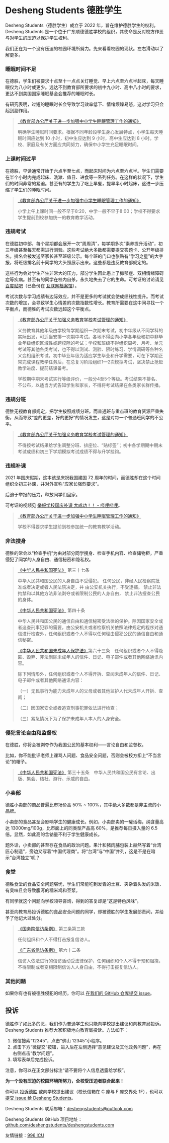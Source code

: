 # Desheng Students 德胜学生

Desheng Students（德胜学生）成立于 2022 年，旨在维护德胜学生的权利。Desheng Students 是一个位于广东顺德德胜学校的组织，其使命是反对校方作恶与对学生的压迫以保护学生权利。

我们正在为一个没有压迫的校园环境所努力。先来看看校园的现状。左右滑动以了解更多。

### 睡眠时间不足

在德胜，学生们被要求十点至十一点点关灯睡觉、早上六点至六点半起床，每天睡眠仅为八小时或更少。远达不到教育部所要求的初中九小时、高中八小时的要求，更达不到美国国家睡眠基金会推荐的睡眠时长。

有研究表明，过短的睡眠时长会导致学习效率低下、情绪烦躁易怒，这对学习只会起到副作用。

> [《教育部办公厅关于进一步加强中小学生睡眠管理工作的通知》](http://www.moe.gov.cn/srcsite/A06/s3321/202104/t20210401_523901.html) 
>
> 明确学生睡眠时间要求。根据不同年龄段学生身心发展特点，小学生每天睡眠时间应达到 10 小时，初中生应达到 9 小时，高中生应达到 8 小时。学校、家庭及有关方面应共同努力，确保中小学生充足睡眠时间。

### 上课时间过早

在德胜，早读通常开始于六点半至七点，而起床时间为六点至六点半。学生们需要在半个小时内完成起床、洗漱、值日、进食等一系列任务。在这样的状况下，学生们的时间非常的紧迫。甚至有的学生为了吃上早餐，提早半小时起床，这进一步压缩了学生们的睡眠时间。

> [《教育部办公厅关于进一步加强中小学生睡眠管理工作的通知》](http://www.moe.gov.cn/srcsite/A06/s3321/202104/t20210401_523901.html) 
>
> 小学上午上课时间一般不早于8:20，中学一般不早于8:00；学校不得要求学生提前到校参加统一的教育教学活动。

### 违规考试

在德胜初中部，每个星期都会展开一次“周周清”，每学期多次“素养提升活动”，初三年级甚至每天都需进行测验。这些考试绝大多数都需要提交答题卡、公开年级排名，排名会被发送至家长甚至班级公示。每个班的门口也张贴有“学习之星”的大字报，将班级排名前十同学的大头照展示出来。这些都是违反教育部规定的。

这些行为会对学生产生非常大的压力，部分学生因此患上了抑郁症、双相情绪障碍症等疾病。甚至有的同学在校内自杀，永久地失去了它的生命。可考证的讨论请见 [百度贴吧](https://tieba.baidu.com/p/6667666749)（已备份在 [互联网档案馆](https://web.archive.org/web/20220315053732/https://tieba.baidu.com/p/6667666749)）。

考试次数与学习成绩有边际效应，并不是更多的考试就会使成绩线性提升。而考试次数的增加，会导致学生心情差的次数指数性增长。教育所需要在这中间寻找一个平衡点，而德胜的考试次数远超这个平衡点。

> [《教育部办公厅关于加强义务教育学校考试管理的通知》](http://www.moe.gov.cn/srcsite/A06/s3321/202108/t20210830_555640.html)
>
> 义务教育其他年级由学校每学期组织一次期末考试，初中年级从不同学科的实际出发，可适当安排一次期中考试。各地不得面向小学各年级和初中非毕业年级组织区域性或跨校际的考试；学校和班级不得组织周考、月考、单元考试等其他各类考试，也不得以测试、测验、限时练习、学情调研等各种名义变相组织考试。初中毕业年级为适应学生毕业和升学需要，可在下学期正常完成课程教学任务后，在总复习阶段组织1—2次模拟考试，坚决禁止抢赶教学进度、提前结课备考。
>
> 学校期中期末考试实行等级评价，一般分4至5个等级。考试结果不排名、不公布，以适当方式告知学生和家长，不得将考试结果在各类家长群传播。

### 违规分班

德胜无视教育部规定，把学生按照成绩分班。而普通班与重点班的教育资源严重失衡，从而导致“差的更差，好的更好”的情况发生，这是对每一个普通班同学的不公平。

> [《教育部办公厅关于加强义务教育学校考试管理的通知》](http://www.moe.gov.cn/srcsite/A06/s3321/202108/t20210830_555640.html)
>
> 不得按考试结果给学生调整分班、排座位、“贴标签”；初中各学期期中期末考试成绩和初三下学期模拟考试成绩不得与升学挂钩。

### 违规补课

2021 年国庆假期，这本该是庆祝我国建国 72 周年的时间，而德胜却在这个时间组织全初三补课，并对外宣称“应家长强烈要求”。

后迫于举报的压力，释放同学们回家。

可考证的视频见 [举报学校国庆补课 大成功！！ - 哔哩哔哩](https://www.bilibili.com/video/BV1Z34y1U75n)。

> [《教育部办公厅关于进一步加强中小学生睡眠管理工作的通知》](http://www.moe.gov.cn/srcsite/A06/s3321/202104/t20210401_523901.html) 
>
> 学校不得要求学生提前到校参加统一的教育教学活动。

### 非法搜身

德胜的常会以“检查手机”为由对部分同学搜身、检查手机内容、检查储物柜，严重侵犯了同学的人身自由、通信秘密和隐私权。

> [《中华人民共和国宪法》](http://www.gov.cn/guoqing/2018-03/22/content_5276318.htm) 第三十七条
>
> 中华人民共和国公民的人身自由不受侵犯。 任何公民，非经人民检察院批准或者决定或者人民法院决定，并 由公安机关执行，不受逮捕。 禁止非法拘禁和以其他方法非法剥夺或者限制公民的人身自由， 禁止非法搜查公民的身体。
>
> [《中华人民共和国宪法》](http://www.gov.cn/guoqing/2018-03/22/content_5276318.htm) 第四十条
>
> 中华人民共和国公民的通信自由和通信秘密受法律的保护。除因国家安全或者追查刑事犯罪的需要，由公安机关或者检察机关依照法律规定的程序对通信进行检查外，任何组织或者个人不得以任何理由侵犯公民的通信自由和通信秘密。
>
> [《中华人民共和国未成年人保护法》](http://www.gov.cn/xinwen/2020-10/18/content_5552113.htm)第六十三条　任何组织或者个人不得隐匿、毁弃、非法删除未成年人的信件、日记、电子邮件或者其他网络通讯内容。
>
> 除下列情形外，任何组织或者个人不得开拆、查阅未成年人的信件、日记、电子邮件或者其他网络通讯内容：
>
> （一）无民事行为能力未成年人的父母或者其他监护人代未成年人开拆、查阅；
>
> （二）因国家安全或者追查刑事犯罪依法进行检查；
>
> （三）紧急情况下为了保护未成年人本人的人身安全。

### 侵犯言论自由和监督权

在德胜，你将会被剥夺作为我国公民的基本权利——言论自由和监督权。

比如，你不能批评老师上课骂人问题、食品安全问题，否则会被校方扣上“不当言论”的帽子。

> [《中华人民共和国宪法》](http://www.gov.cn/guoqing/2018-03/22/content_5276318.htm) 第三十五条　中华人民共和国公民有言论、出版、集会、结社、游行、示威的自由。

### 小卖部

德胜小卖部的商品普遍比市场价高 50% ~ 100%，其中绝大多数都是非主流的小品牌。

小卖部的食品甚至会影响学生的健康成长。例如，小卖部卖的一罐话梅，纳含量高达 13000mg/100g，比市面上的同类型产品高 60%，是推荐每日摄入量的 6.5 倍。显然，如此高的含钠量不利于学生健康成长。

题外话，小卖部的甚至存在食品的政治问题。果汁和猪肉脯包装上赫然写着“台湾匠心制造”，旁边又写着“中国代理商”。将“台湾”与“中国”并列，这是不是在暗示“台湾独立”呢？

### 食堂

德胜食堂的食品安全问题堪忧，学生们常能吃到发青的土豆、夹杂着头发的米饭、有臭味且会导致腹泻的糯米鸡和豆浆。

有同学就这个问题向学校领导咨询，得到的答复却是“这是特色风味”。

甚至向教育局投诉德胜的食品安全问题的同学，却被德胜的学生发展部责问，并给予了他记大过处分。

> [《国务院信访条例》](https://www.gjxfj.gov.cn/gjxfj/xxgk/fgwj/xftl/webinfo/2016/03/1460416222479578.htm) 第三条第三款
>
> 任何组织和个人不得打击报复信访人。
>
> [《广东省信访条例》](https://www.gjxfj.gov.cn/gjxfj/xxgk/fgwj/xftl/webinfo/2016/03/1460416222459016.htm) 第六十二条
>
> 信访人依法进行的信访活动受法律保护，任何组织和个人不得干预和阻挠，不得限制或者变相限制信访人人身自由，不得打击报复信访人。

### 其他问题

如果你有也有被德胜侵犯的经历，你可以 [在我们的 GitHub 仓库提交 issue](https://github.com/deshengstudents/deshengstudents.com/issues/)。

## 投诉

德胜作了如此多的恶，我们作为普通学生也只能向学校提出建议和向教育局投诉。Desheng Students 推荐大家积极地向教育局投诉。方法如下：

1. 微信搜索“12345”，点击“佛山 12345”小程序。
2. 点击下方“微提交”按钮，进入后在左侧选择“意见建议及其他政务问题”，再在右侧点击“教学问题”。
3. 填写表单后完成投诉。

注意，你可以在正文部分标注“请不要将个人信息透露给学校”。



**为一个没有压迫的校园环境所努力，全校受压迫者联合起来！**

你可以 [投诉德胜](https://blog.deshengstudents.com/index.php/archives/7/) 或向学校提出建议（校长信箱在 C 座与 F 座交界处 1F），也可以 [提交 issue 给 Desheng Students](https://github.com/deshengstudents/deshengstudents.com/issues/)。



Desheng Students 联系邮箱：[deshengstudents@outlook.com](mailto:deshengstudents@outlook.com)

Desheng Students GitHub 项目地址：[github.com/deshengstudents/deshengstudents.com](https://github.com/deshengstudents/deshengstudents.com)

友情链接：[996.ICU](https://996.icu?from=deshengstudents)